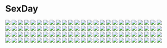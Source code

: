 # SexDay
![](https://konachan.com/jpeg/261e4368d613e9ebb1aadf086391e9a7/Konachan.com%20-%20245598%20blonde_hair%20breasts%20elbow_gloves%20fate_grand_order%20fate_%28series%29%20gloves%20green_eyes%20petals%20saber%20short_hair%20sword%20tagme_%28artist%29%20thighhighs%20weapon.jpg)
![](https://konachan.com/image/686f1f9ddb54f4e3d0c825aeaeaebb95/Konachan.com%20-%2054685%20bikini%20swimsuit%20white.jpg)
![](https://konachan.com/jpeg/584d83cb656998a614996357657d9377/Konachan.com%20-%20222353%20anthropomorphism%20aqua_eyes%20breasts%20gray_hair%20long_hair%20navel%20open_shirt%20panties%20shirt%20striped_panties%20thighhighs%20third-party_edit%20tie%20underwear%20wet.jpg)
![](https://konachan.com/image/e22b93a92fe861965841fca0c09dc6ba/Konachan.com%20-%20115600%20breasts%20capcom%20cleavage%20dan_%28killaflip%29%20darkstalkers%20green_eyes%20green_hair%20long_hair%20morrigan_aensland%20wings.jpg)
![](https://konachan.com/jpeg/a27e726827c9480e29abb752bc4be8a6/Konachan.com%20-%20239137%20ayakase_hotaru%20blindfold%20breasts%20dress%20gloves%20gray_hair%20katana%20nier%20nier%3A_automata%20panties%20short_hair%20sword%20thighhighs%20underwear%20weapon.jpg)
![](https://konachan.com/image/9dc1d6e55559c40cfa81d0fff6393ea5/Konachan.com%20-%20217091%20christmas%20food%20hatsune_miku%20kazu-chan%20leek%20long_hair%20vocaloid.jpg)
![](https://konachan.com/image/cdcbef54d08c61c3629266d71e10c760/Konachan.com%20-%20219258%20aqua_eyes%20aqua_hair%20bed%20breasts%20hatsune_miku%20kazu-chan%20long_hair%20nipples%20nude%20pussy%20uncensored%20vocaloid.jpg)
![](https://konachan.com/jpeg/5b50c38354238d4715910479425f6ee2/Konachan.com%20-%20113598%20brown_eyes%20brown_hair%20futami_ami%20futami_mami%20idolmaster%20kneehighs%20patricia_%28shooooter5%29%20school_uniform%20twins%20wink.jpg)
![](https://konachan.com/image/fe80df4480f169fb0e6000556c667b31/Konachan.com%20-%20299570%20breast_hold%20breasts%20cleavage%20demon%20horns%20long_hair%20shimashima08123%20tail%20wings.jpg)
![](https://konachan.com/image/31464068fa25f7fdf6e1c9dd55229ca8/Konachan.com%20-%2077345%20blue_eyes%20kagamine_len%20kagamine_rin%20magnet_%28vocaloid%29%20male%20vocaloid.jpg)
![](https://konachan.com/image/ccca3650b417730ee3a804ea0bd16139/Konachan.com%20-%20192398%20black_hair%20cameltoe%20horns%20japanese_clothes%20katana%20long_hair%20miko%20original%20qianbi%20sword%20thighhighs%20translation_request%20weapon%20wristwear%20yellow_eyes.jpg)
![](https://konachan.com/image/ec63c64f61e9a0876491e7fd93feaec0/Konachan.com%20-%20120176%20akemi_homura%20kaname_madoka%20kyuubee%20mahou_shoujo_madoka_magica%20miki_sayaka%20tomoe_mami.jpg)
![](https://konachan.com/image/d3c93164678f12d3bfc952f7a4375313/Konachan.com%20-%20244062%20brown_hair%20drink%20flowers%20japanese_clothes%20original%20purple_eyes%20sahara386%20short_hair%20stairs%20water%20yukata.jpg)
![](https://konachan.com/image/4a65b95c2c4a60aa46701d83f00e9655/Konachan.com%20-%2024036%203d%20black%20ghost_in_the_shell%20tachikoma.jpg)
![](https://konachan.com/jpeg/b94e29adacd647c9fdfe80092535e4d2/Konachan.com%20-%20203132%202girls%20ass%20barefoot%20bikini%20blue_hair%20breasts%20cleavage%20heartcatch_precure%21%20kurumi_erika%20precure%20satogo%20shirayuki_hime%20swimsuit.jpg)
![](https://konachan.com/image/49032d883916d1b8ab0509c8ab072420/Konachan.com%20-%20133024%20animal%20bird%20building%20city%20clouds%20goro_%28cki38570%29%20night%20original%20sky%20stars%20water.jpg)
![](https://konachan.com/jpeg/8b8edd1dc5a95fa7be62dbc62c3f7a20/Konachan.com%20-%20285853%20aqua_eyes%20bikini%20blonde_hair%20blush%20breasts%20cleavage%20clouds%20drink%20ecu8080%20long_hair%20navel%20original%20petals%20sky%20sunglasses%20sunset%20swimsuit%20water%20wink.jpg)
![](https://konachan.com/image/b2195ef3f8b2969271eedb95e84a52cf/Konachan.com%20-%20162161%20blonde_hair%20blue_eyes%20bodysuit%20brown_hair%20original%20red_eyes%20skintight%20zhang_xiao_bo.jpg)
![](https://konachan.com/image/1f257a2db9ad60d82050c93ca31ee844/Konachan.com%20-%2074552%20blue_eyes%20blue_hair%20choker%20mirusa.jpg)
![](https://konachan.com/jpeg/011d4143ab6775a0e308348a4f321591/Konachan.com%20-%20231819%20animal%20anthropomorphism%20bird%20blush%20brown_eyes%20clouds%20green_eyes%20green_hair%20long_hair%20original%20ribbons%20school_uniform%20short_hair%20skirt%20suien%20twintails.jpg)
![](https://konachan.com/jpeg/fcfdf8ce7f11822ffd12503a45520b01/Konachan.com%20-%20201645%20armor%20breasts%20charizard%20cleavage%20cosplay%20dav-19%20fire%20gradient%20green_eyes%20horns%20long_hair%20navel%20pokemon%20sword%20thighhighs%20watermark%20weapon%20wings.jpg)
![](https://konachan.com/image/56e7048b5f1ea6d7dddca1d06776b6c8/Konachan.com%20-%20280147%20aoha_%28twintail%29%20clouds%20nobody%20original%20polychromatic%20scenic%20sky%20sunset.jpg)
![](https://konachan.com/image/e146f6d73fac3a0fe7e72986400694bc/Konachan.com%20-%20176266%20all_male%20animal%20blue_eyes%20fish%20green_hair%20male%20nipples%20original%20shark%20yilee.jpg)
![](https://konachan.com/jpeg/c828e3222ce65b93796821fbb0ef1292/Konachan.com%20-%20225365%20air%20animal%20bird%20blonde_hair%20blue_eyes%20blush%20clouds%20dress%20feathers%20kamio_misuzu%20long_hair%20morizono_shiki%20ponytail%20water.jpg)
![](https://konachan.com/image/900a1a2ec7c491b5aef56b0353d84e2c/Konachan.com%20-%208759%20age%20ayamine_kei%20black_hair%20blue_eyes%20blue_hair%20brown_hair%20green_eyes%20long_hair%20mitsurugi_meiya%20muv-luv%20pink_hair%20purple_eyes%20sakaki_chizuru.jpg)
![](https://konachan.com/jpeg/b136a1e537678c875b734b0a8b93a81c/Konachan.com%20-%2084222%20animal_ears%20horo%20tagme.jpg)
![](https://konachan.com/jpeg/33e8391899e945e0d43b0e2b5032812a/Konachan.com%20-%20165646%20aqua_hair%20breasts%20green_hair%20gumi%20hatsune_miku%20long_hair%20purple_eyes%20short_hair%20third-party_edit%20vocaloid%20wokada.jpg)
![](https://konachan.com/image/fbe2e219a5710be97f7031ea38298dcf/Konachan.com%20-%20242097%20aqua_eyes%20blonde_hair%20building%20grass%20leaves%20male%20original%20pink_hair%20poppo_sutchy%20scenic%20short_hair%20stairs%20tree.jpg)
![](https://konachan.com/jpeg/878f1c91cdea525f920fe8fa4debb8fd/Konachan.com%20-%20265078%20blush%20book%20drink%20food%20glasses%20gray_hair%20hoodie%20navel%20panties%20paper%20pocky%20scarf%20stockings%20sword%20thighhighs%20underwear%20undressing%20usagi_an%20weapon.jpg)
![](https://konachan.com/jpeg/b55bd8c4d5fab9b21101cfbaeb916d59/Konachan.com%20-%2040190%20bed%20blush%20flowers%20louise_fran%C3%A7oise_le_blanc_de_la_valli%C3%A8re%20necklace%20petals%20pink_eyes%20pink_hair%20stockings%20tiara%20wedding_attire%20zero_no_tsukaima.jpg)
![](https://konachan.com/jpeg/6ebc910c34176e226454730f193c0470/Konachan.com%20-%20265150%20brown_eyes%20brown_hair%20choker%20clouds%20dress%20flowers%20long_hair%20morikura_en%20original%20petals%20ribbons%20sky%20summer_dress%20sunflower.jpg)
![](https://konachan.com/image/70540cc5e878c451110c12561555c837/Konachan.com%20-%20275364%20bed%20breasts%20brown_hair%20consort_yu_%28fate%29%20dress%20fate_grand_order%20fate_%28series%29%20heckler_kai%20long_hair%20navel%20red_eyes.jpg)
![](https://konachan.com/image/7689b1549b220ff273202b72d28cd202/Konachan.com%20-%20108964%20akemi_homura%20kaname_madoka%20kyuubee%20mahou_shoujo_madoka_magica.jpg)
![](https://konachan.com/image/05036088ac1964b7bc3d5f76a264a0d8/Konachan.com%20-%204915%20air%20michiru%20tohno_minagi.jpg)
![](https://konachan.com/image/e2b4f5dc7f195759f4389ba1b879a089/Konachan.com%20-%20210897%20black_hair%20blue_eyes%20kill_la_kill%20matoi_ryuuko%20mizushirazu%20short_hair%20third-party_edit%20underwear%20weapon.jpg)
![](https://konachan.com/jpeg/cda360f9f296bb7a1355a7731a12f66e/Konachan.com%20-%20255598%202girls%20black_hair%20blonde_hair%20bow%20gloves%20green_eyes%20headdress%20long_hair%20miyoshi_karin%20petals%20piza_rokumai%20ponytail%20shoujo_ai%20suit%20wedding.jpg)
![](https://konachan.com/image/0a8a17255a3d132def63899368570630/Konachan.com%20-%2022547%20elfen_lied.jpg)
![](https://konachan.com/image/96b6f73ca5b45832a2a7f57ff61edab2/Konachan.com%20-%2013638%20dress%20honjou_mikaze%20stratos_4.jpg)
![](https://konachan.com/jpeg/5a0ecb394750b59acaf77f5f58302408/Konachan.com%20-%208007%20animal_ears%20anthropomorphism%20catgirl%20maid%20wikipe-tan.jpg)
![](https://konachan.com/image/8588a7fc1fc0b719c233ea4e3d64a92b/Konachan.com%20-%20231980%20black_eyes%20black_hair%20blush%20breasts%20clouds%20cropped%20misaki_kurehito%20nipples%20no_bra%20original%20scan%20sky%20sunset%20topless%20tree%20twintails%20wet.jpg)
![](https://konachan.com/image/84eceed728494505d220781451ea9392/Konachan.com%20-%20224582%20blue%20bou_nin%20monochrome%20original%20short_hair%20white_hair.jpg)
![](https://konachan.com/image/bc0bc2c72fd9a4acaf074827530036e9/Konachan.com%20-%20106227%20bikini%20bow%20erza_scarlet%20fairy_tail%20long_hair%20red_hair%20sideboob%20swimsuit%20sword%20weapon.jpg)
![](https://konachan.com/image/9be7d3597d5be391825561557f1c91ea/Konachan.com%20-%2072674%20durarara%21%21%20heiwajima_shizuo%20saika.jpg)
![](https://konachan.com/image/508da30a5b738e6e3d7e2398fc7a01a6/Konachan.com%20-%20140544%20black_hair%20brown_eyes%20brown_hair%20clouds%20la-na%20leaves%20long_hair%20sky%20tree.jpg)
![](https://konachan.com/image/a28ff6d52deba8ac9c8fb7d5a94a3be9/Konachan.com%20-%2054256%20animal_ears%20clouds%20dress%20hat%20kneehighs%20mystia_lorelei%20pink_hair%20red_eyes%20short_hair%20sky%20touhou%20wings.jpg)
![](https://konachan.com/jpeg/44e9049808e539f72f2d7caad2a75299/Konachan.com%20-%20204291%20agano_%28kancolle%29%20anthropomorphism%20black_hair%20breast_hold%20breasts%20close%20gloves%20kantai_collection%20lactation%20long_hair%20nipples%20no_bra%20white.jpg)
![](https://konachan.com/jpeg/13dcf7c9f8ad2db9e29f7a5ede148592/Konachan.com%20-%20136887%20barefoot%20black_hair%20blood%20boots%20dress%20green_hair%20group%20headband%20long_hair%20mask%20red_eyes%20ribbons%20short_hair%20shorts%20skirt%20twintails%20vocaloid%20wink%20yunco.jpg)
![](https://konachan.com/image/a45cefab204a55a018ba1755c63c5c08/Konachan.com%20-%2041019%20hoshino_hachirouta%20planetes.jpg)
![](https://konachan.com/image/3fc1f499569ea9db522b8452d2ffa763/Konachan.com%20-%20302806%20bodysuit%20computer%20drink%20gun%20punishing%3A_gray_raven%20robot%20short_hair%20techgirl%20thighhighs%20weapon%20white_hair%20yellow_eyes%20zheshe_jing.jpg)
![](https://konachan.com/jpeg/2e1e941106c45c1797783d21b2017749/Konachan.com%20-%20178030%20amane_suzuha%20breast_hold%20breasts%20glasses%20gun%20hashida_itaru%20hiroe_rei%20kiryuu_moeka%20makise_kurisu%20okabe_rintarou%20phone%20shiina_mayuri%20steins%3Bgate%20weapon.jpg)
![](https://konachan.com/jpeg/fa003094ebddfcab02d145e230eb84cf/Konachan.com%20-%20267366%20barefoot%20bed%20blush%20breasts%20brown_eyes%20dress%20gray_hair%20hug%20iris_freyja%20juuoumujin_no_fafnir%20korie_riko%20long_hair%20petals%20teddy_bear.jpg)
![](https://konachan.com/image/69f037fc6ad1bdbe202c048fbe1e4313/Konachan.com%20-%207763%20blue_eyes%20blue_hair%20bodysuit%20hayase_mitsuki%20muv-luv%20robot%20skintight.jpg)
![](https://konachan.com/image/8867dd7401cf375254bc0e6e79132f25/Konachan.com%20-%20166037%20blue_eyes%20blue_hair%20hatsune_miku%20long_hair%20starshadowmagician%20stockings%20twintails%20umbrella%20vocaloid.jpg)
![](https://konachan.com/jpeg/a0bfa918b7609d72bffcd301934e4db8/Konachan.com%20-%20132154%20ashikawa_yukino%20game_cg%20giga%20hotchkiss%20marui.jpg)
![](https://konachan.com/jpeg/2ff5fe1b3d3a6ae7285d70fb4770b919/Konachan.com%20-%20114472%20black_hair%20dress%20flowers%20game_cg%20hatsukoi_sacrament%20night%20petals%20purple_eyes%20purple_hair%20stars%20tagme_%28artist%29%20tagme_%28character%29%20yazaki_hoshimi.jpg)
![](https://konachan.com/image/324a1490816f729de6b5135083a29662/Konachan.com%20-%20181148%20aqua_eyes%20bed%20black_hair%20blush%20brown_hair%20computer%20gokou_ruri%20goth-loli%20long_hair%20male%20parody%20phone%20purple_eyes%20purple_hair%20socks%20watermark.jpg)
![](https://konachan.com/image/a0048be37ae1e5c507211a56dbdfa484/Konachan.com%20-%20200814%20blonde_hair%20blue_eyes%20blue_hair%20bunbun%20dress%20flowers%20gloves%20green_eyes%20group%20long_hair%20miyoshi_karin%20pink_eyes%20pink_hair%20purple_hair%20yuuki_yuuna.jpg)
![](https://konachan.com/image/a0d4cca7a40e9a9e10bd500f33d40373/Konachan.com%20-%20122888%20breasts%20cleavage%20dress%20halo%20haramura_nodoka%20long_hair%20ozawa_you%20panties%20pink_hair%20ribbons%20saki%20thighhighs%20underwear%20wings%20zettai_ryouiki.jpg)
![](https://konachan.com/jpeg/da85cdc428eaef90ae6b811f05836cbe/Konachan.com%20-%20142149%20animal_ears%20eyepatch%20gun%20katana%20m-ya%20sakamoto_mio%20strike_witches%20swimsuit%20sword%20weapon.jpg)
![](https://konachan.com/image/0d4a7ad62abd9da8640fefa6285319fc/Konachan.com%20-%2033971%20blue_hair%20red_eyes%20touhou%20yasaka_kanako.jpg)
![](https://konachan.com/jpeg/825c6f8ca4726e6f026ec4a9a1e1acd9/Konachan.com%20-%20237423%20aqua_eyes%20aqua_hair%20ass%20breasts%20cameltoe%20gloves%20gun_gale_online%20scarf%20shinon_%28sao%29%20short_hair%20shorts%20sword_art_online%20thighhighs%20waifu2x.jpg)
![](https://konachan.com/image/50624dd7791c3d13726de45ac878da75/Konachan.com%20-%2061657%20brown_hair%20entei%20pokemon%20purple_hair%20raikou%20red_eyes%20red_hair%20suicune%20tagme.jpg)
![](https://konachan.com/image/9901d56a597e63bd1fc23d0c56c9b4b4/Konachan.com%20-%20194081%20blue_eyes%20brown_eyes%20danann%20japanese_clothes%20katarina%20kimono%20league_of_legends%20leona_%28league_of_legends%29%20long_hair%20red_hair%20scar.jpg)
![](https://konachan.com/image/3896dabb5c8fb87e433aa2aade0813d1/Konachan.com%20-%2072792%20kara_no_kyoukai%20knife%20ryougi_shiki%20signed.jpg)
![](https://konachan.com/image/ed5c64a02ba9044de5ccf3d866d1e9c4/Konachan.com%20-%20131657%20black_hair%20boat%20breasts%20cleavage%20hat%20murasa_minamitsu%20nironiro%20panties%20touhou%20underwear%20wet.jpg)
![](https://konachan.com/image/38e54e5797febab76279874c2a8d22b8/Konachan.com%20-%20140447%20aqua_eyes%20ass%20atomix%20blush%20long_hair%20moon%20night%20original%20panties%20pink_hair%20school_uniform%20striped_panties%20thighhighs%20underwear.jpg)
![](https://konachan.com/image/c9eb8faef2fff54255b4004bf65dec17/Konachan.com%20-%207413%20breasts%20cleavage%20dragonaut%20garnet_mclain%20machina%20sieglinde_baumgard%20souya_akira%20toa.jpg)
![](https://konachan.com/image/42f5edf1730d59fb711ac0aa09d1f440/Konachan.com%20-%20306364%20bed%20blush%20breasts%20cleavage%20close%20fang%20horns%20ibuki_notsu%20long_hair%20navel%20original%20panties%20purple_hair%20red_eyes%20tail%20tattoo%20thighhighs%20underwear.jpg)
![](https://konachan.com/jpeg/e80fd97374399c11352f1577f4400c94/Konachan.com%20-%20306645%20aliasing%20barefoot%20black_eyes%20black_hair%20eyepatch%20gintama%20katana%20long_hair%20open_shirt%20ponytail%20sarashi%20suit%20sword%20underwear%20weapon%20white%20yagyuu_kyuubei.jpg)
![](https://konachan.com/image/5cb1ccc81fda320c97a0734256b8d6fe/Konachan.com%20-%20180681%20aircraft%20clouds%20korbox%20landscape%20original%20scenic%20sky.jpg)
![](https://konachan.com/image/6f3af1fb3e2ea71768b8f7ac66eceef8/Konachan.com%20-%20179770%20blush%20bow_%28weapon%29%20breasts%20brown_hair%20cape%20elbow_gloves%20gloves%20headband%20navel%20oshiki_hitoshi%20purple_eyes%20short_hair%20skirt%20twintails%20weapon.jpg)
![](https://konachan.com/jpeg/c56b79b4271e2343088e145f1f61a717/Konachan.com%20-%2096012%20a.hebmuller%20blonde_hair%20brown_hair%20car%20clouds%20drink%20flowers%20glasses%20grass%20hat%20original%20sky.jpg)
![](https://konachan.com/image/6550f559c177cfc7d03ce7647a43c16c/Konachan.com%20-%2042324%20leek%20touhou%20yagokoro_eirin.jpg)
![](https://konachan.com/image/1764520903dd66f588a5d1dd61a83144/Konachan.com%20-%2093980%20animal_ears%20blush%20bunny_ears%20bunnygirl%20dress%20drink%20goth-loli%20long_hair%20maid%20original%20pink_eyes%20pink_hair%20purple_hair%20red_eyes%20twintails%20waitress.jpg)
![](https://konachan.com/image/70036ba81cfbf785362ae97a3907e245/Konachan.com%20-%2050546%20berserk%20sword%20weapon.jpg)
![](https://konachan.com/image/69eed78e07007c8bd622e57b3f496456/Konachan.com%20-%2033027%20tagme%20techgirl.jpg)
![](https://konachan.com/image/fe1dde144f876fd932faf708f5356b0a/Konachan.com%20-%20221313%20lunasa_prismriver%20lzh%20touhou%20tsukumo_benben.jpg)
![](https://konachan.com/image/00711f44690792478b7e0c5595969dd2/Konachan.com%20-%2035788%20black_eyes%20black_hair%20long_hair%20pointed_ears%20school_uniform%20shining_wind%20taka_tony%20thighhighs%20xecty_ein%20zettai_ryouiki.jpg)
![](https://konachan.com/jpeg/affdf835c94e545502a10c54a94ad9af/Konachan.com%20-%20252833%20bike_shorts%20bow%20brown_hair%20hat%20himekaidou_hatate%20japanese_clothes%20kneehighs%20long_hair%20purple_eyes%20shorts%20tagme_%28artist%29%20touhou%20twintails%20wings.jpg)
![](https://konachan.com/image/b88a9e053036593e7cd361886d0e83b6/Konachan.com%20-%2059018%20car%20initial_d.jpg)
![](https://konachan.com/jpeg/3fe3f1ab5d094b58a1eff6a46b2fd4bf/Konachan.com%20-%20266906%20anus%20blush%20breasts%20brown_hair%20green_eyes%20long_hair%20male%20navel%20nipples%20nude%20pussy%20spread_legs%20toketou%20ujimatsu_chiya%20uncensored.jpg)
![](https://konachan.com/jpeg/2fa780feb2fc0ef488ab0179b66bd87f/Konachan.com%20-%20266633%20bed%20blonde_hair%20bra%20breasts%20cleavage%20dengeki_moeoh%20long_hair%20panty_pull%20purple_eyes%20scan%20thighhighs%20underwear%20yuuki_hagure.jpg)
![](https://konachan.com/image/24d5b969008f1858db39eb177f419598/Konachan.com%20-%20161597%20dress%20kino_%28pixiv1417953%29%20minato_tomoka%20pink_hair%20ro-kyu-bu%21%20snow%20valentine.jpg)
![](https://konachan.com/image/713fe4dc2ef8bb92655dd19ebbd5b705/Konachan.com%20-%20166884%20all_male%20black_eyes%20knife%20male%20original%20petals%20scarf%20short_hair%20weapon%20yazumi1suke.jpg)
![](https://konachan.com/jpeg/430d5deccf9dd5039bad35b04032f97b/Konachan.com%20-%20218198%202girls%20black_hair%20blonde_hair%20blue_eyes%20blush%20breasts%20christmas%20game_cg%20green_eyes%20hat%20inma%20long_hair%20sakura_santa%20santa_costume%20santa_hat.jpg)
![](https://konachan.com/image/8fe88c00f37b595e03691fdee4a10954/Konachan.com%20-%20267440%202girls%20blonde_hair%20blush%20breasts%20brown_eyes%20brown_hair%20cleavage%20dress%20hat%20long_hair%20motorcycle%20shorts%20summer_dress%20thighhighs%20touhou%20yellow_eyes.jpg)
![](https://konachan.com/jpeg/85e7930741a0ebbae5a0874739a8f5c3/Konachan.com%20-%20296009%20ano_natsu_de_matteru%20building%20city%20clouds%20nobody%20nzwt%20scenic%20sky%20sunset%20train%20tree.jpg)
![](https://konachan.com/image/cd171eb6a9f38793c8021904bc256e3a/Konachan.com%20-%2074908%20onozuka_komachi%20shikieiki_yamaxanadu%20touhou.jpg)
![](https://konachan.com/jpeg/fb6c518bdec347023b92663b6b232683/Konachan.com%20-%20146197%20amami_haruka%20ganaha_hibiki%20idolmaster%20kikuchi_makoto%20takatsuki_yayoi.jpg)
![](https://konachan.com/jpeg/5ab6cdece1287b1d2a68917d48b2affc/Konachan.com%20-%2074551%20houjuu_nue%20moriya_suwako%20touhou.jpg)
![](https://konachan.com/image/a19cfad4de7953853b8060a13a194c7f/Konachan.com%20-%20218878%202girls%20barefoot%20blush%20bra%20braids%20breasts%20fingering%20long_hair%20lucknight%20original%20panties%20pussy%20red_hair%20tattoo%20underboob%20underwear%20wet%20white%20wink%20yuri.jpg)
![](https://konachan.com/image/88a706113d3698b8c74f47da4f2e97e1/Konachan.com%20-%20204597%20ass%20barefoot%20blue_eyes%20book%20drink%20food%20kousaka_honoka%20love_live%21_school_idol_project%20mmrailgun%20orange_hair%20paper%20pocky%20short_hair%20shorts.jpg)
![](https://konachan.com/image/03e8be2dd38e1b901950266e31ac1c83/Konachan.com%20-%20295472%20fu-ta%20original%20panties%20striped_panties%20underwear%20usami_taiga.jpg)
![](https://konachan.com/image/66504c21c2b761c806359403839500c8/Konachan.com%20-%20303649%202girls%20bed%20garter%20mmmmmkun%20original%20panties%20stockings%20topless%20underwear.jpg)
![](https://konachan.com/image/d5e49ced5cf89f8a0fc31c428e5141fb/Konachan.com%20-%20200511%20animal_ears%20bunny_ears%20bunnygirl%20gray_hair%20kazu_%28muchuukai%29%20long_hair%20red_eyes%20reisen_udongein_inaba%20skirt%20tie%20touhou.jpg)
![](https://konachan.com/image/3000f6389fb04a16a28308f9745c4477/Konachan.com%20-%20306260%20arknights%20building%20fire%20gray_hair%20nevblindarts%20open_shirt%20red_eyes%20short_hair%20signed%20skirt%20skirt_lift%20w_%28arknights%29.jpg)
![](https://konachan.com/image/0ab6fb6766694181dd42b9b4ed60acd4/Konachan.com%20-%20125093%20blonde_hair%20butterfly%20dress%20forest%20green%20nana_kusun%20original%20purple_eyes%20tree.jpg)
![](https://konachan.com/image/117af1f3fbe570fcbbbcca4b3baa4358/Konachan.com%20-%20141220%20aqua_eyes%20ass%20atomix%20book%20breasts%20food%20fruit%20glasses%20green_eyes%20headphones%20long_hair%20open_shirt%20original%20panties%20phone%20twintails%20underwear%20watermark.jpg)
![](https://konachan.com/jpeg/1d33f6bf9a17d331e97cd4e22ba7f40e/Konachan.com%20-%20151973%20clouds%20elbow_gloves%20gloves%20hatsune_miku%20moon%20night%20sky%20stars%20vient%20vocaloid%20zettai_ryouiki.jpg)
![](https://konachan.com/image/2b239197373ccb00b7e430d7b14b93dc/Konachan.com%20-%20249450%20aqua_eyes%20blonde_hair%20clouds%20jun_luo%20long_hair%20original%20pointed_ears%20ribbons%20sky%20sword%20thighhighs%20weapon.jpg)
